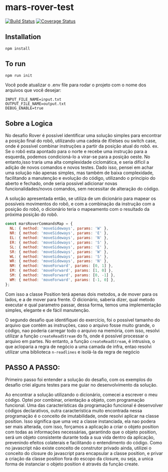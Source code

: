 # mars-rover-test

[![Build Status][travis-image]][travis-url]
[![Coverage Status][coveralls-image]][coveralls-url]

## Installation

```
npm install
```

## To run

```
npm run init
```

Você pode atualizar o .env file para rodar o projeto com o nome dos arquivos que você desejar:

```env
INPUT_FILE_NAME=input.txt
OUTPUT_FILE_NAME=output.txt
DEBUG_ENABLE=true
```

## Sobre a Logica

No desafio Rover é possível identificar uma solução simples para encontrar a posição final do robô, utilizando uma cadeia de if/elses ou switch case, onde é possível combinar instruções a partir da posição atual do robô. ex. Se o robô esta apontado para o norte e recebe uma instrução para a esquerda, podemos condicioná-lo a virar-se para a posição oeste. No entanto,isso traria uma alta complexidade ciclomática, e seria difícil a adição de novos comandos e novos testes. Dado isso, pensei em achar uma solução não apenas simples, mas também de baixa complexidade, facilitando a manutenção e evolução do código, utilizando o principio do aberto e fechado, onde seria possível adicionar novas funcionalidades/novos comandos, sem necessitar de alteração do código.

A solução apresentada então, se utiliza de um dicionário para mapear os possíveis movimentos do robô, e com a combinação da instrução com a posição do robô, o dicionário teria o mapeamento com o resultado da próxima posição do robô.

```js
const marsRoverCommandsMap = {
  NL: { method: 'moveSideways', params: 'W' },
  NR: { method: 'moveSideways', params: 'E' },
  EL: { method: 'moveSideways', params: 'N' },
  ER: { method: 'moveSideways', params: 'S' },
  SL: { method: 'moveSideways', params: 'E' },
  SR: { method: 'moveSideways', params: 'W' },
  WL: { method: 'moveSideways', params: 'S' },
  WR: { method: 'moveSideways', params: 'N' },
  NM: { method: 'moveForward', params: [0, 1] },
  EM: { method: 'moveForward', params: [1, 0] },
  SM: { method: 'moveForward', params: [0, -1] },
  WM: { method: 'moveForward', params: [-1, 0] },
};
```

Com isso a classe Position terá apenas dois metodos, a de mover para os lados, e a de mover para frente. O dicionário, saberia dizer, qual metodo executar e qual parametro passar, dessa forma, temos uma implementação simples, elegante e de fácil manutenção.

O segundo desafio que identifiquei do exercício, foi o possível tamanho do arquivo que contém as instruções, caso o arquivo fosse muito grande, o código, nao poderia carregar todo o arquivo na memória, com isso, resolvi utilizar a função `createReadStream` do fs, onde é possível processar o arquivo em partes. No entanto, a função `createReadStream`, é intrusiva, o que acloparia a regra de negócio a uma camada de infra, entao resolvi utilizar uma biblioteca `n-readlines` e isolá-la da regra de negócio

## PASSO A PASSO:

Primeiro passo foi entender a solução do desafio, com os exemplos do desafio criei alguns testes para me guiar no desenvolvimento da solução.

Ao encontrar a solução utilizando o dicionário, comecei a escrever o meu código. Optei por combinar, orientação a objeto, com programação funcional. Uma das características da programação funcional é desenvolver códigos declarativos, outra característica muito encontrada nessa programação é o conceito de imutabilidade, onde resolvi aplicar na classe position. Isso significa que uma vez a classe instanciada, ela nao podera ser mais alterada, com isso, forçamos a aplicação a criar o objeto position com todas as informações necessárias, garantindo que o objeto position, será um objeto consistente durante toda a sua vida dentro da aplicação, prevenindo efeitos colaterais e facilitando o entendimento do código. Como no javascript não existe conceito de construtor privado ainda, utilizei o conceito do closure do javascript para encapsular a classe position, e privar a criação da classe position fora do escopo da closure, ou seja, a unica forma de instanciar o objeto position é através da função create.

[travis-image]: https://travis-ci.com/MozartLino/mars-rover-test.svg?token=aJRRfnEXpnSoXxWf96zv&branch=main
[travis-url]: https://travis-ci.com/github/MozartLino/mars-rover-test
[coveralls-image]: https://coveralls.io/repos/github/MozartLino/mars-rover-test/badge.svg?YaZTlmvpKXPgs5JHPqXqYcXZFHInLEjJo?branch=main
[coveralls-url]: https://coveralls.io/github/MozartLino/mars-rover-test?branch=main
